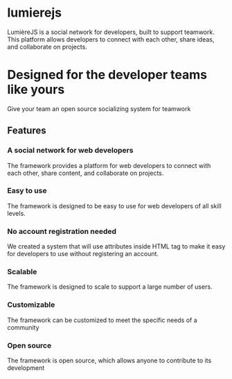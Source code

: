 # lumierejs
LumièreJS is a social network for developers, built to support teamwork. This platform allows developers to connect with each other, share ideas, and collaborate on projects.

# Designed for the developer teams like yours
Give your team an open source socializing system for teamwork

## Features
### A social network for web developers
The framework provides a platform for web developers to connect with each other, share content, and collaborate on projects.
### Easy to use
The framework is designed to be easy to use for web developers of all skill levels.
### No account registration needed
We created a system that will use attributes inside HTML tag to make it easy for developers to use without registering an account.
### Scalable
The framework is designed to scale to support a large number of users.
### Customizable
The framework can be customized to meet the specific needs of a community
### Open source
The framework is open source, which allows anyone to contribute to its development
